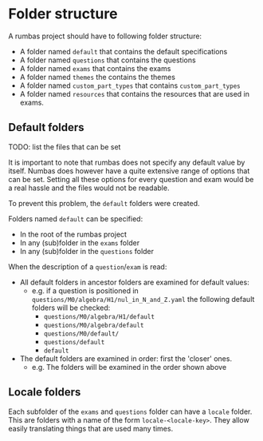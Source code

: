 # Folder structure

A rumbas project should have to following folder structure:

- A folder named `default` that contains the default specifications
- A folder named `questions` that contains the questions
- A folder named `exams` that contains the exams
- A folder named `themes` the contains the themes
- A folder named `custom_part_types` that contains `custom_part_types`
- A folder named `resources` that contains the resources that are used in exams.

## Default folders

TODO: list the files that can be set

It is important to note that rumbas does not specify any default value by itself. Numbas does however have a quite extensive range of options that can be set. Setting all these options for every question and exam would be a real hassle and the files would not be readable.

To prevent this problem, the `default` folders were created.

Folders named `default` can be specified:

- In the root of the rumbas project
- In any (sub)folder in the `exams` folder
- In any (sub)folder in the `questions` folder

When the description of a `question`/`exam` is read:

- All default folders in ancestor folders are examined for default values:
  - e.g. if a question is positioned in `questions/M0/algebra/H1/nul_in_N_and_Z.yaml` the following default folders will be checked:
    - `questions/M0/algebra/H1/default`
    - `questions/M0/algebra/default`
    - `questions/M0/default/`
    - `questions/default`
    - `default`
- The default folders are examined in order: first the 'closer' ones.
  - e.g. The folders will be examined in the order shown above

## Locale folders

Each subfolder of the `exams` and `questions` folder can have a `locale` folder. This are folders with a name of the form `locale-<locale-key>`. They allow easily translating things that are used many times.

